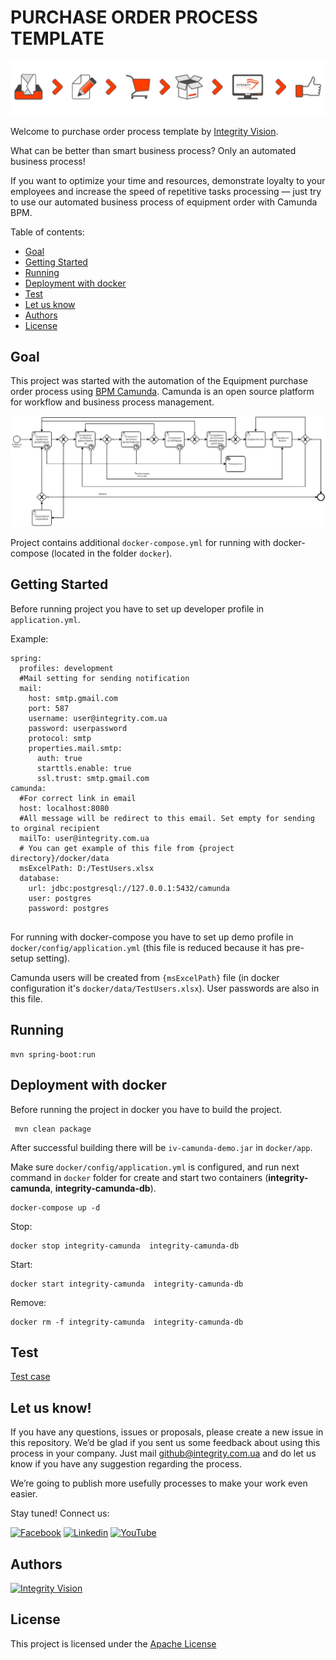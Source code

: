 # PURCHASE ORDER PROCESS TEMPLATE

![Purchase order process template](documentation/concept.png)

Welcome to purchase order process template by [Integrity Vision](https://www.integrity.com.ua/).

What can be better than smart business process? Only an automated business process!

If you want to optimize your time and resources, demonstrate loyalty to your employees and increase the speed of repetitive tasks processing — just try to use our automated business process of equipment order with Camunda BPM. 

Table of contents:
- [Goal](#goal)
- [Getting Started](#getting-started)
- [Running](#running)
- [Deployment with docker](#deployment-with-docker)
- [Test](#test) 
- [Let us know](#let-us-know)
- [Authors](#authors)
- [License](#license)

## Goal

This project was started with the automation of the Equipment purchase order process using [BPM Camunda](https://camunda.org/).
Camunda is an open source platform for workflow and business process management.

![bpm schema](documentation/bpmn_scheme.jpeg?raw=true)

Project contains additional `docker-compose.yml` for running with docker-compose (located in the folder `docker`).

## Getting Started

Before running project you have to set up developer profile in `application.yml`.

Example:

```
spring:
  profiles: development
  #Mail setting for sending notification
  mail:
    host: smtp.gmail.com
    port: 587
    username: user@integrity.com.ua
    password: userpassword
    protocol: smtp
    properties.mail.smtp:
      auth: true
      starttls.enable: true
      ssl.trust: smtp.gmail.com
camunda:
  #For correct link in email
  host: localhost:8080
  #All message will be redirect to this email. Set empty for sending to orginal recipient
  mailTo: user@integrity.com.ua
  # You can get example of this file from {project directory}/docker/data
  msExcelPath: D:/TestUsers.xlsx
  database:
    url: jdbc:postgresql://127.0.0.1:5432/camunda
    user: postgres
    password: postgres
  
```

For running with docker-compose you have to set up demo profile in `docker/config/application.yml` (this file is reduced because it has pre-setup setting).

Camunda users will be created from `{msExcelPath}` file (in docker configuration it's `docker/data/TestUsers.xlsx`). User passwords are also in this file.

## Running

```
mvn spring-boot:run
```

## Deployment with docker

Before running the project in docker you have to build the project.

```
 mvn clean package 
```

After successful building there will be `iv-camunda-demo.jar` in `docker/app`.

Make sure `docker/config/application.yml` is configured, and
run next command in `docker` folder for create and start two containers (**integrity-camunda**, **integrity-camunda-db**).

```
docker-compose up -d
```

Stop:

```
docker stop integrity-camunda  integrity-camunda-db
```

Start:

```
docker start integrity-camunda  integrity-camunda-db
```

Remove:

```
docker rm -f integrity-camunda  integrity-camunda-db
```

## Test 

[Test case](documentation/scenario.md)

## Let us know!

If you have any questions, issues or proposals, please create a new issue in this repository. We’d be glad if you sent us some feedback about using this process in your company. Just mail <github@integrity.com.ua> and do let us know if you have any suggestion regarding the process.

We’re going to publish more usefully processes to make your work even easier.

Stay tuned! Connect us:
 
[![Facebook](https://www.integrity.com.ua/wp-content/uploads/2017/12/FB_1_50.png)](https://www.facebook.com/integrity.vision/)  [![Linkedin](https://www.integrity.com.ua/wp-content/uploads/2017/12/Linkedin_1_50.png)](https://www.linkedin.com/company/integrity-vision/)  [![YouTube](https://www.integrity.com.ua/wp-content/uploads/2017/12/YouTube_circle_50.png)](https://www.youtube.com/user/integrityvision)
 
## Authors

[![Integrity Vision](https://www.integrity.com.ua/wp-content/uploads/2017/12/Integrity-vision-logo-png_small.png)](https://www.integrity.com.ua/)

## License

This project is licensed under the [Apache License](http://www.apache.org/licenses/LICENSE-2.0)
